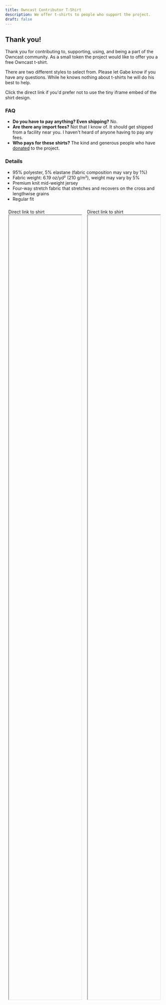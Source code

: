 ```yaml
---
title: Owncast Contributor T-Shirt
description: We offer t-shirts to people who support the project.
draft: false
---
```


 <script>
    function getCode() {
        const queryString = window.location.search;
        const urlParams = new URLSearchParams(queryString);
        const code = urlParams.get('code');
        return code;
    }

    window.onload = function() {
        const code = getCode();
        if (!code) {window.location.href = '/';}

        const s1 = document.getElementById('shirt-1');
        s1.src = `https://owncast.gumroad.com/l/NQjeEn/${code}`;
        document.getElementById('shirt-1-link').href = s1.src;

        const s2 = document.getElementById('shirt-2');
        s2.src = `https://owncast.gumroad.com/l/dUVkj/${code}`;
        document.getElementById('shirt-2-link').href = s2.src;
    };
</script>

<style>
    #embed-container {
        width: 100%;
    }
    .embed {
        border: none;
        margin: 10px;
        width: 50%;
    }

    iframe {
        height: 2500px;
        width: 100%;
    }
</style>

## Thank you!

Thank you for contributing to, supporting, using, and being a part of the Owncast community. As a small token the project would like to offer you a free Owncast t-shirt.

There are two different styles to select from. Please let Gabe know if you have any questions. While he knows nothing about t-shirts he will do his best to help.

Click the direct link if you'd prefer not to use the tiny iframe embed of the shirt design.

### FAQ

- **Do you have to pay anything? Even shipping?** No.
- **Are there any import fees?** Not that I know of. It should get shipped from a facility near you. I haven't heard of anyone having to pay any fees.
- **Who pays for these shirts?** The kind and generous people who have [donated](https://opencollective.com/owncast/donate) to the project.

### Details

- 95% polyester, 5% elastane (fabric composition may vary by 1%)
- Fabric weight: 6.19 oz/yd² (210 g/m²), weight may vary by 5%
- Premium knit mid-weight jersey
- Four-way stretch fabric that stretches and recovers on the cross and lengthwise grains
- Regular fit

<div id="embed-container" style="display: flex; flex-direction: row; justify-content: center">
    <div class="embed">
        <a id="shirt-1-link">Direct link to shirt</a><br/>
        <iframe id="shirt-1" allow="payment"></iframe>
    </div>
    <div class="embed">
        <a id="shirt-2-link">Direct link to shirt</a><br/>
        <iframe id="shirt-2" allow="payment"></iframe>
    </div>
</div>
